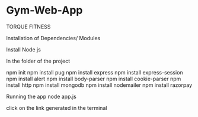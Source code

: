 # Gym-Web-App
TORQUE FITNESS

Installation of Dependencies/ Modules

Install Node js

In the folder of the project

npm init
npm install pug
npm install express
npm install express-session
npm install alert
npm install body-parser
npm install cookie-parser
npm install http
npm install mongodb
npm install nodemailer
npm install razorpay


Running the app
node app.js

click on the link generated in the terminal
